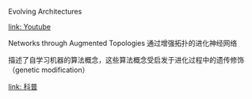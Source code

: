 Evolving Architectures

[link: Youtube](https://www.youtube.com/watch?v=b3D8jPmcw-g)





Networks through Augmented Topologies  通过增强拓扑的进化神经网络

描述了自学习机器的算法概念，这些算法概念受启发于进化过程中的遗传修饰（genetic modification）

[link: 科普](https://www.jiqizhixin.com/articles/2017-10-05-2#:~:text=NEAT%20%E6%8C%87%E3%80%8CNetworks%20through%20Augmented,%E9%81%97%E4%BC%A0%E4%BF%AE%E9%A5%B0%EF%BC%88genetic%20modification%EF%BC%89%E3%80%82)